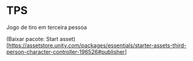 # TPS

Jogo de tiro em terceira pessoa

(Baixar pacote: Start asset) [https://assetstore.unity.com/packages/essentials/starter-assets-third-person-character-controller-196526#publisher]
